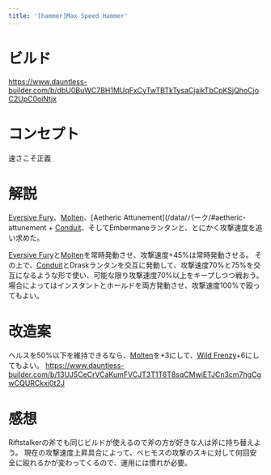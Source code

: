 ```yaml
---
title: '[hammer]Max Speed Hammer'
---
```

# ビルド
https://www.dauntless-builder.com/b/dbU0BuWC7BH1MUqFxCyTwTBTkTysaCjaikTbCpKSjQhoCjoC2UpC0oiNtjx

# コンセプト
速さこそ正義

# 解説
[Eversive Fury](/data/パーク/#eversive-fury)、[Molten](/data/パーク/#molten)、[Aetheric Attunement](/data/パーク/#aetheric-attunement + [Conduit](/data/パーク/#conduit)、そしてEmbermaneランタンと、とにかく攻撃速度を追い求めた。

[Eversive Fury](/data/パーク/#eversive-fury)と[Molten](/data/パーク/#molten)を常時発動させ、攻撃速度+45%は常時発動させる。
その上で、[Conduit](/data/パーク/#conduit)とDraskランタンを交互に発動して、攻撃速度70%と75%を交互になるような形で使い、可能な限り攻撃速度70%以上をキープしつつ戦おう。
場合によってはインスタントとホールドを両方発動させ、攻撃速度100%で殴ってもよい。

# 改造案
ヘルスを50%以下を維持できるなら、[Molten](/data/パーク/#molten)を+3にして、[Wild Frenzy](/data/パーク/#wild-frenzy)+6にしてもよい。
https://www.dauntless-builder.com/b/13UJ5CeCrVCaKumFVCJT3T1T6T8sqCMwiETJCn3cm7hgCgwCQURCkxi0t2J

# 感想
Riftstalkerの斧でも同じビルドが使えるので斧の方が好きな人は斧に持ち替えよう。
現在の攻撃速度上昇具合によって、ベヒモスの攻撃のスキに対して何回安全に殴れるかが変わってくるので、運用には慣れが必要。

